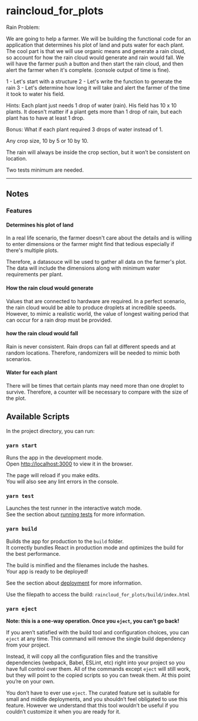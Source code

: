 # raincloud_for_plots

Rain Problem:

We are going to help a farmer. We will be building the functional code for an application that determines his plot of land and puts water for each plant.
The cool part is that we will use organic means and generate a rain cloud, so account for how the rain cloud would generate and rain would fall. We will have the farmer push a button and then start the rain cloud, and then alert the farmer when it's complete. (console output of time is fine).

1 - Let's start with a structure
2 - Let's write the function to generate the rain
3 - Let's determine how long it will take and alert the farmer of the time it took to water his field.

Hints: Each plant just needs 1 drop of water (rain). His field has 10 x 10 plants. It doesn't matter if a plant gets more than 1 drop of rain, but each plant has to have at least 1 drop.

Bonus: What if each plant required 3 drops of water instead of 1.

Any crop size, 10 by 5 or 10 by 10.

The rain will always be inside the crop section, but it won’t be consistent on location.

Two tests minimum are needed.

---

## Notes

### Features

#### Determines his plot of land

In a real life scenario, the farmer doesn't care about the details and is willing to enter dimensions or the farmer might find that tedious especially if there's multiple plots.

Therefore, a datasouce will be used to gather all data on the farmer's plot. The data will include the dimensions along with minimum water requirements per plant.

#### How the rain cloud would generate

Values that are connected to hardware are required. In a perfect scenario, the rain cloud would be able to produce droplets at incredible speeds. However, to mimic a realistic world, the value of longest waiting period that can occur for a rain drop must be provided.

#### how the rain cloud would fall

Rain is never consistent. Rain drops can fall at different speeds and at random locations. Therefore, randomizers will be needed to mimic both scenarios.

#### Water for each plant

There will be times that certain plants may need more than one droplet to survive. Therefore, a counter will be necessary to compare with the size of the plot.

## Available Scripts

In the project directory, you can run:

### `yarn start`

Runs the app in the development mode.\
Open [http://localhost:3000](http://localhost:3000) to view it in the browser.

The page will reload if you make edits.\
You will also see any lint errors in the console.

### `yarn test`

Launches the test runner in the interactive watch mode.\
See the section about [running tests](https://facebook.github.io/create-react-app/docs/running-tests) for more information.

### `yarn build`

Builds the app for production to the `build` folder.\
It correctly bundles React in production mode and optimizes the build for the best performance.

The build is minified and the filenames include the hashes.\
Your app is ready to be deployed!

See the section about [deployment](https://facebook.github.io/create-react-app/docs/deployment) for more information.

Use the filepath to access the build: `raincloud_for_plots/build/index.html`

### `yarn eject`

**Note: this is a one-way operation. Once you `eject`, you can’t go back!**

If you aren’t satisfied with the build tool and configuration choices, you can `eject` at any time. This command will remove the single build dependency from your project.

Instead, it will copy all the configuration files and the transitive dependencies (webpack, Babel, ESLint, etc) right into your project so you have full control over them. All of the commands except `eject` will still work, but they will point to the copied scripts so you can tweak them. At this point you’re on your own.

You don’t have to ever use `eject`. The curated feature set is suitable for small and middle deployments, and you shouldn’t feel obligated to use this feature. However we understand that this tool wouldn’t be useful if you couldn’t customize it when you are ready for it.
